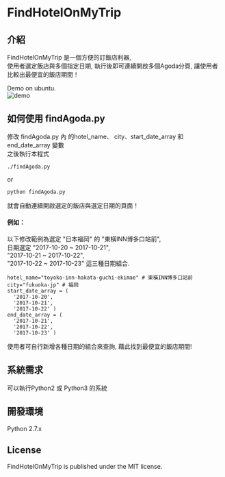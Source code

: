 FindHotelOnMyTrip
=================

## 介紹
FindHotelOnMyTrip 是一個方便的訂飯店利器,  
使用者選定飯店與多個指定日期, 執行後即可連續開啟多個Agoda分頁, 讓使用者比較出最便宜的飯店期間！  

Demo on ubuntu.  
![demo](https://raw.github.com/shengyu7697/FindHotelOnMyTrip/master/demo.gif)  

## 如何使用 findAgoda.py
修改 findAgoda.py 內 的hotel_name、 city、start_date_array 和 end_date_array 變數  
之後執行本程式  
```
./findAgoda.py
```
or
```
python findAgoda.py
```
就會自動連續開啟選定的飯店與選定日期的頁面！  

#### 例如：  
以下修改範例為選定 "日本福岡" 的 "東橫INN博多口站前",  
日期選定 "2017-10-20 ~ 2017-10-21",  
"2017-10-21 ~ 2017-10-22",  
"2017-10-22 ~ 2017-10-23" 這三種日期組合.  
```
hotel_name="toyoko-inn-hakata-guchi-ekimae" # 東橫INN博多口站前
city="fukuoka-jp" # 福岡
start_date_array = (
  '2017-10-20',
  '2017-10-21',
  '2017-10-22' )
end_date_array = (
  '2017-10-21',
  '2017-10-22',
  '2017-10-23' )
```
使用者可自行新增各種日期的組合來查詢, 藉此找到最便宜的飯店期間!  

## 系統需求
可以執行Python2 或 Python3 的系統  

## 開發環境
Python 2.7.x  

## License
FindHotelOnMyTrip is published under the MIT license.  
